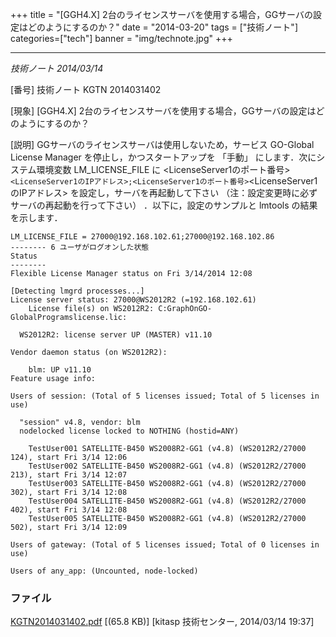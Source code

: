 +++
title = "[GGH4.X] 2台のライセンスサーバを使用する場合，GGサーバの設定はどのようにするのか？"
date = "2014-03-20"
tags = ["技術ノート"]
categories=["tech"]
banner = "img/technote.jpg"
+++

------------------------------------------------------------------------------------

*技術ノート
2014/03/14*


[番号]
技術ノート KGTN 2014031402

[現象]
[GGH4.X]
2台のライセンスサーバを使用する場合，GGサーバの設定はどのようにするのか？

[説明]
GGサーバのライセンスサーバは使用しないため，サービス GO-Global License
Manager を停止し，かつスタートアップを 「手動」
にします．次にシステム環境変数 LM_LICENSE_FILE に
<LicenseServer1のポート番号>`<LicenseServer1のIPアドレス>;<LicenseServer1のポート番号>`<LicenseServer1のIPアドレス>
を設定し，サーバを再起動して下さい
（注：設定変更時に必ずサーバの再起動を行って下さい）
．以下に，設定のサンプルと lmtools の結果を示します．

    LM_LICENSE_FILE = 27000@192.168.102.61;27000@192.168.102.86
    -------- 6 ユーザがログオンした状態
    Status
    --------
    Flexible License Manager status on Fri 3/14/2014 12:08

    [Detecting lmgrd processes...]
    License server status: 27000@WS2012R2 (=192.168.102.61)
        License file(s) on WS2012R2: C:GraphOnGO-GlobalProgramslicense.lic:

      WS2012R2: license server UP (MASTER) v11.10

    Vendor daemon status (on WS2012R2):

        blm: UP v11.10
    Feature usage info:

    Users of session: (Total of 5 licenses issued; Total of 5 licenses in use)

      "session" v4.8, vendor: blm
      nodelocked license locked to NOTHING (hostid=ANY)

        TestUser001 SATELLITE-B450 WS2008R2-GG1 (v4.8) (WS2012R2/27000 124), start Fri 3/14 12:06
        TestUser002 SATELLITE-B450 WS2008R2-GG1 (v4.8) (WS2012R2/27000 213), start Fri 3/14 12:07
        TestUser003 SATELLITE-B450 WS2008R2-GG1 (v4.8) (WS2012R2/27000 302), start Fri 3/14 12:08
        TestUser004 SATELLITE-B450 WS2008R2-GG1 (v4.8) (WS2012R2/27000 402), start Fri 3/14 12:08
        TestUser005 SATELLITE-B450 WS2008R2-GG1 (v4.8) (WS2012R2/27000 502), start Fri 3/14 12:09

    Users of gateway: (Total of 5 licenses issued; Total of 0 licenses in use)

    Users of any_app: (Uncounted, node-locked)


### ファイル





[KGTN2014031402.pdf](http://techreport.kitasp.net/attachments/download/1622/KGTN2014031402.pdf)
 [(65.8 KB)] [kitasp 技術センター, 2014/03/14
19:37]

